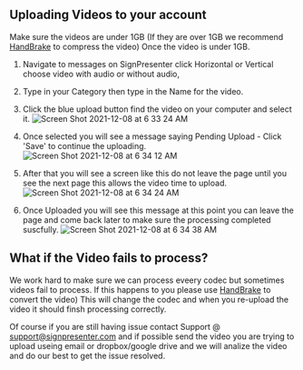 ## Uploading Videos to your account
Make sure the videos are under 1GB (If they are over 1GB we recommend [HandBrake](https://handbrake.fr/) to compress the video) 
Once the video is under 1GB.
1. Navigate to messages on SignPresenter click Horizontal or Vertical choose video with audio or without audio, 
2. Type in your Category then type in the Name for the video. 
3. Click the blue upload button find the video on your computer and select it.
![Screen Shot 2021-12-08 at 6 33 24 AM](https://user-images.githubusercontent.com/65249159/145209385-1bdcf19b-1d18-4518-8d7c-3ab0949a2d79.png)

5. Once selected you will see a message saying Pending Upload - Click 'Save' to continue the uploading. 
![Screen Shot 2021-12-08 at 6 34 12 AM](https://user-images.githubusercontent.com/65249159/145209528-3e53bf7f-3e1c-4ceb-b8a1-aa0550752ce4.png)

6. After that you will see a screen like this do not leave the page until you see the next page this allows the video time to upload.
![Screen Shot 2021-12-08 at 6 34 24 AM](https://user-images.githubusercontent.com/65249159/145209728-2289d10e-7348-4f15-9c87-1aeb92a9de06.png)

7. Once Uploaded you will see this message at this point you can leave the page and come back later to make sure the processing completed suscfully.
![Screen Shot 2021-12-08 at 6 34 38 AM](https://user-images.githubusercontent.com/65249159/145209905-efad06d9-3739-4084-b01a-14a4408cbf6b.png)

## What if the Video fails to process? 
We work hard to make sure we can process eveery codec but sometimes videos fail to process. If this happens to you please use [HandBrake](https://handbrake.fr/) to convert the video) This will change the codec and when you re-upload the video it should finsh processing correctly. 

Of course if you are still having issue contact Support @ support@signpresenter.com and if possible send the video you are trying to upload useing email or dropbox/google drive and we will analize the video and do our best to get the issue resolved.

